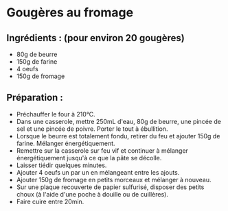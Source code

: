 # Gougères au fromage

## Ingrédients : (pour environ 20 gougères)
* 80g de beurre
* 150g de farine
* 4 oeufs
* 150g de fromage

## Préparation :
* Préchauffer le four à 210°C.
* Dans une casserole, mettre 250mL d'eau, 80g de beurre, une pincée de sel et une pincée de poivre. Porter le tout à ébullition.
* Lorsque le beurre est totalement fondu, retirer du feu et ajouter 150g de farine. Mélanger énergétiquement.
* Remettre sur la casserole sur feu vif et continuer à mélanger énergétiquement jusqu'à ce que la pâte se décolle.
* Laisser tiédir quelques minutes.
* Ajouter 4 oeufs un par un en mélangeant entre les ajouts.
* Ajouter 150g de fromage en petits morceaux et mélanger à nouveau.
* Sur une plaque recouverte de papier sulfurisé, disposer des petits choux (à l'aide d'une poche à douille ou de cuillères).
* Faire cuire entre 20min.